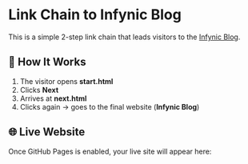 # Link Chain to Infynic Blog

This is a simple 2-step link chain that leads visitors to the [Infynic Blog](https://infynic.blogspot.com/).

## 🔗 How It Works
1. The visitor opens **start.html**
2. Clicks **Next**
3. Arrives at **next.html**
4. Clicks again → goes to the final website (**Infynic Blog**)

## 🌐 Live Website
Once GitHub Pages is enabled, your live site will appear here:

